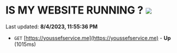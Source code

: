 # IS MY WEBSITE RUNNING ? [![](https://img.shields.io/static/v1?label=Sponsor&message=%E2%9D%A4&logo=GitHub&color=%23fe8e86)](https://github.com/sponsors/<username>)

Last updated: **8/4/2023, 11:55:36 PM**

- `GET` [https://youssefservice.me](https://youssefservice.me) - **Up** (1015ms)
